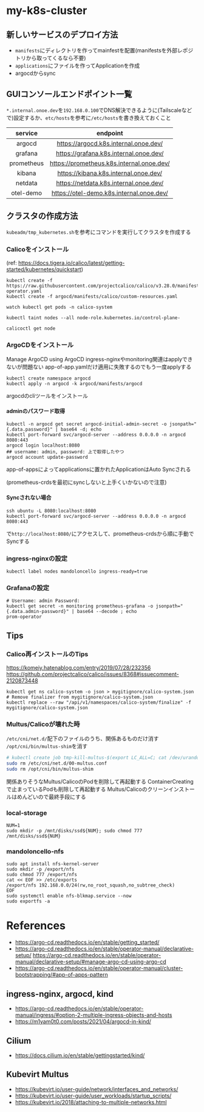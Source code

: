 # my-k8s-cluster
## 新しいサービスのデプロイ方法
- `manifests`にディレクトリを作ってmainfestを配置(manifestsを外部レポジトリから取ってくるなら不要)
- `applications`にファイルを作ってApplicationを作成
- argocdからsync

## GUIコンソールエンドポイント一覧
`*.internal.onoe.dev`を`192.168.0.100`でDNS解決できるように(Tailscaleなどで)設定するか、`etc/hosts`を参考に`/etc/hosts`を書き換えておくこと

| service    | endpoint                                  |
|:----------:|:-----------------------------------------:|
| argocd     | https://argocd.k8s.internal.onoe.dev/     |
| grafana    | https://grafana.k8s.internal.onoe.dev/    |
| prometheus | https://prometheus.k8s.internal.onoe.dev/ |
| kibana     | https://kibana.k8s.internal.onoe.dev/     |
| netdata    | https://netdata.k8s.internal.onoe.dev/    |
| otel-demo  | https://otel-demo.k8s.internal.onoe.dev/  |

## クラスタの作成方法
`kubeadm/tmp_kubernetes.sh`を参考にコマンドを実行してクラスタを作成する
### Calicoをインストール
(ref: https://docs.tigera.io/calico/latest/getting-started/kubernetes/quickstart)
```
kubectl create -f https://raw.githubusercontent.com/projectcalico/calico/v3.28.0/manifests/tigera-operator.yaml
kubectl create -f argocd/manifests/calico/custom-resources.yaml

watch kubectl get pods -n calico-system

kubectl taint nodes --all node-role.kubernetes.io/control-plane-

calicoctl get node
```


### ArgoCDをインストール
Manage ArgoCD using ArgoCD
ingress-nginxやmonitoring関連はapplyできないが問題ない
app-of-app.yamlだけ適用に失敗するのでもう一度applyする
```
kubectl create namespace argocd
kubectl apply -n argocd -k argocd/manifests/argocd
```

argocdのcliツールをインストール
#### adminのパスワード取得
```
kubectl -n argocd get secret argocd-initial-admin-secret -o jsonpath="{.data.password}" | base64 -d; echo
kubectl port-forward svc/argocd-server --address 0.0.0.0 -n argocd 8080:443
argocd login localhost:8080
## username: admin, password: 上で取得したやつ
argocd account update-password
```

app-of-appsによってapplicationsに置かれたApplicationはAuto Syncされる

(prometheus-crdsを最初にsyncしないと上手くいかないので注意)

#### Syncされない場合
```
ssh ubuntu -L 8080:localhost:8080
kubectl port-forward svc/argocd-server --address 0.0.0.0 -n argocd 8080:443
```
で`http://localhost:8080/`にアクセスして、prometheus-crdsから順に手動でSyncする

### ingress-nginxの設定
```
kubectl label nodes mandoloncello ingress-ready=true
```
### Grafanaの設定
```
# Username: admin Password:
kubectl get secret -n monitoring prometheus-grafana -o jsonpath="{.data.admin-password}" | base64 --decode ; echo
prom-operator
```

## Tips
### Calico再インストールのTips
https://komeiy.hatenablog.com/entry/2019/07/28/232356
https://github.com/projectcalico/calico/issues/8368#issuecomment-2120873448

```
kubectl get ns calico-system -o json > mygitignore/calico-system.json
# Remove finalizer from mygitignore/calico-system.json
kubectl replace --raw "/api/v1/namespaces/calico-system/finalize" -f mygitignore/calico-system.json
```

### Multus/Calicoが壊れた時
`/etc/cni/net.d/`配下のファイルのうち、関係あるものだけ消す
`/opt/cni/bin/multus-shim`を消す
```bash
# kubectl create job tmp-kill-multus-$(export LC_ALL=C; cat /dev/urandom | tr -dc a-z0-9 | head -c10) --from=cronjob/kill-multus -n kube-system
sudo rm /etc/cni/net.d/00-multus.conf
sudo rm /opt/cni/bin/multus-shim
```
関係ありそうなMultus/CalicoのPodを削除して再起動する
ContainerCreatingで止まっているPodも削除して再起動する
Multus/Calicoのクリーンインストールはめんどいので最終手段にする

### local-storage
```
NUM=1
sudo mkdir -p /mnt/disks/ssd${NUM}; sudo chmod 777 /mnt/disks/ssd${NUM}
```

### mandoloncello-nfs
```
sudo apt install nfs-kernel-server
sudo mkdir -p /export/nfs
sudo chmod 777 /export/nfs
cat << EOF >> /etc/exports
/export/nfs 192.168.0.0/24(rw,no_root_squash,no_subtree_check)
EOF
sudo systemctl enable nfs-blkmap.service --now
sudo exportfs -a
```

# References
- https://argo-cd.readthedocs.io/en/stable/getting_started/
- https://argo-cd.readthedocs.io/en/stable/operator-manual/declarative-setup/
https://argo-cd.readthedocs.io/en/stable/operator-manual/declarative-setup/#manage-argo-cd-using-argo-cd
- https://argo-cd.readthedocs.io/en/stable/operator-manual/cluster-bootstrapping/#app-of-apps-pattern

## ingress-nginx, argocd, kind
- https://argo-cd.readthedocs.io/en/stable/operator-manual/ingress/#option-2-multiple-ingress-objects-and-hosts 
- https://m1yam0t0.com/posts/2021/04/argocd-in-kind/

## Cilium
- https://docs.cilium.io/en/stable/gettingstarted/kind/

## Kubevirt Multus
- https://kubevirt.io/user-guide/network/interfaces_and_networks/
- https://kubevirt.io/user-guide/user_workloads/startup_scripts/
- https://kubevirt.io/2018/attaching-to-multiple-networks.html

